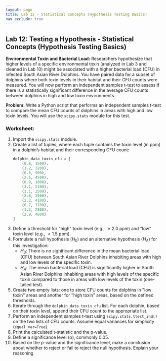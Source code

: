 ```yaml
---
layout: page
title: Lab 12 - Statistical Concepts (Hypothesis Testing Basics)
nav_exclude: true
---
```


## Lab 12: Testing a Hypothesis - Statistical Concepts (Hypothesis Testing Basics)

**Environmental Toxin and Bacterial Load:** Researchers hypothesize that higher levels of a specific environmental toxin (analyzed in Lab 3 and cleaned in Lab 10) might be associated with a higher bacterial load (CFU) in infected South Asian River Dolphins. You have paired data for a subset of dolphins where both toxin levels in their habitat and their CFU counts were measured. You will now perform an independent samples t-test to assess if there is a statistically significant difference in the average CFU counts between dolphins in high and low toxin environments.

**Problem:** Write a Python script that performs an independent samples t-test to compare the mean CFU counts of dolphins in areas with high and low toxin levels. You will use the `scipy.stats` module for this test.

### Worksheet:

1.  Import the `scipy.stats` module.
2.  Create a list of tuples, where each tuple contains the toxin level (in ppm) in a dolphin’s habitat and their corresponding CFU count:
    ```python
    dolphin_data_toxin_cfu = [
        (0.8, 1500),
        (1.2, 3200),
        (0.5, 900),
        (2.5, 4500),
        (0.9, 1800),
        (3.1, 5100),
        (1.1, 2500),
        (2.8, 3900),
        (2.2, 4100),
        (0.7, 1100),
        (1.3, 2800),
        (2.9, 4800)
    ]
    ```
3.  Define a threshold for "high" toxin level (e.g., $\geq 2.0$ ppm) and "low" toxin level (e.g., $< 1.5$ ppm).
4.  Formulate a null hypothesis ($H_0$) and an alternative hypothesis ($H_A$) for this investigation:
    * $H_0$: There is no significant difference in the mean bacterial load (CFU) between South Asian River Dolphins inhabiting areas with high and low levels of the specific toxin.
    * $H_A$: The mean bacterial load (CFU) is significantly higher in South Asian River Dolphins inhabiting areas with high levels of the specific toxin compared to those in areas with low levels of the toxin (one-tailed test).
5.  Create two empty lists: one to store CFU counts for dolphins in "low toxin" areas and another for "high toxin" areas, based on the defined thresholds.
6.  Iterate through the `dolphin_data_toxin_cfu` list. For each dolphin, based on their toxin level, append their CFU count to the appropriate list.
7.  Perform an independent samples t-test using `scipy.stats.ttest_ind()` on the two lists of CFU counts. Assume equal variances for simplicity (`equal_var=True`).
8.  Print the calculated t-statistic and the p-value.
9.  Define a significance level ($\alpha$), commonly 0.05.
10. Based on the p-value and the significance level, make a conclusion about whether to reject or fail to reject the null hypothesis. Explain your reasoning.